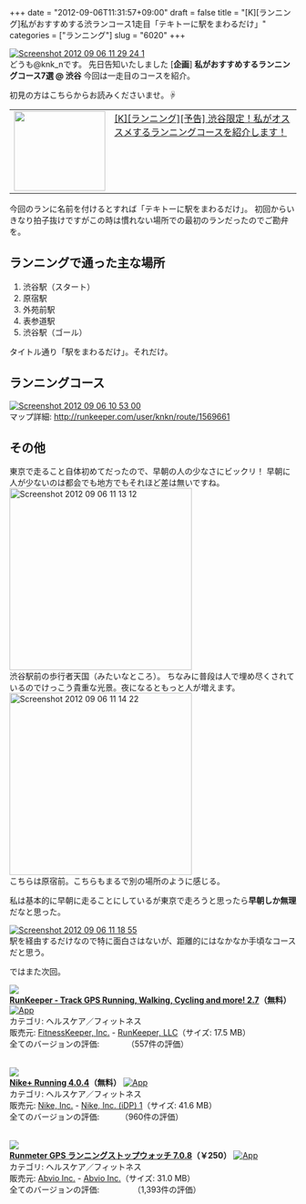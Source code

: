 +++
date = "2012-09-06T11:31:57+09:00"
draft = false
title = "[K][ランニング]私がおすすめする渋ランコース1走目「テキトーに駅をまわるだけ」"
categories = ["ランニング"]
slug = "6020"
+++

<div class="center"><a href="https://knk-n.com/images/2012/09/screenshot_2012-09-06_11.29.24-1.jpg"><img src="https://knk-n.com/images/2012/09/screenshot_2012-09-06_11.29.24-1.jpg" alt="Screenshot 2012 09 06 11 29 24 1" title="screenshot_2012-09-06_11.29.24-1.jpg" border="0" width="" height="auto" /></a></div>
どうも@knk_nです。
先日告知いたしました
[<strong>企画</strong>] <strong>私がおすすめするランニングコース7選 @ 渋谷</strong>
今回は一走目のコースを紹介。

初見の方はこちらからお読みくださいませ。☟
<table width="100%"><td valign="top" width="160"><a href="https://knk-n.com/2012/09/05/running-course-i-recommended-at-shibuya-0/" target="_blank"><img border="0" src="http://capture.heartrails.com/160x140/border?https://knk-n.com/2012/09/05/running-course-i-recommended-at-shibuya-0/" alt="" width="160" height="140" /></a></td><td valign="top"><a  href="https://knk-n.com/2012/09/05/running-course-i-recommended-at-shibuya-0/" target="_blank">[K][ランニング][予告] 渋谷限定！私がオススメするランニングコースを紹介します！</a><script type="text/javascript">var url = "https://knk-n.com/2012/09/05/running-course-i-recommended-at-shibuya-0/";</script><script src="http://api.b.st-hatena.com/entry.count?url=https://knk-n.com/2012/09/05/running-course-i-recommended-at-shibuya-0/&callback=hatebTxt"></script>
</td>
</table><!--more-->今回のランに名前を付けるとすれば「テキトーに駅をまわるだけ」。
初回からいきなり拍子抜けですがこの時は慣れない場所での最初のランだったのでご勘弁を。

<h2>ランニングで通った主な場所</h2>
<ol>
<li>渋谷駅（スタート）</li>
<li>原宿駅</li>
<li>外苑前駅</li>
<li>表参道駅</li>
<li>渋谷駅（ゴール）</li>
</ol>
タイトル通り「駅をまわるだけ」。それだけ。

<h2>ランニングコース</h2>
<div class="center"><a href="https://knk-n.com/images/2012/09/screenshot_2012-09-06_10.53.00.jpg"><img src="https://knk-n.com/images/2012/09/screenshot_2012-09-06_10.53.00.jpg" alt="Screenshot 2012 09 06 10 53 00" title="screenshot_2012-09-06_10.53.00.jpg" border="0" width="" height="" /></a></div>
マップ詳細: <a href="http://runkeeper.com/user/knkn/route/1569661" target="_blank">http://runkeeper.com/user/knkn/route/1569661</a>

<h2>その他</h2>
東京で走ること自体初めてだったので、早朝の人の少なさにビックリ！
早朝に人が少ないのは都会でも地方でもそれほど差は無いですね。

<div class="center"><a href="https://knk-n.com/images/2012/09/screenshot_2012-09-06_11.13.12.jpg"><img src="https://knk-n.com/images/2012/09/screenshot_2012-09-06_11.13.12.jpg" alt="Screenshot 2012 09 06 11 13 12" title="screenshot_2012-09-06_11.13.12.jpg" border="0" width="320" height="auto" /></a></div>
渋谷駅前の歩行者天国（みたいなところ）。
ちなみに普段は人で埋め尽くされているのでけっこう貴重な光景。夜になるともっと人が増えます。

<div class="center"><a href="https://knk-n.com/images/2012/09/screenshot_2012-09-06_11.14.22.jpg"><img src="https://knk-n.com/images/2012/09/screenshot_2012-09-06_11.14.22.jpg" alt="Screenshot 2012 09 06 11 14 22" title="screenshot_2012-09-06_11.14.22.jpg" border="0" width="320" height="auto" /></a></div>
こちらは原宿前。こちらもまるで別の場所のように感じる。

私は基本的に早朝に走ることにしているが東京で走ろうと思ったら<strong>早朝しか無理</strong>だなと思った。

<div class="center"><a href="https://knk-n.com/images/2012/09/screenshot_2012-09-06_11.18.55.jpg"><img src="https://knk-n.com/images/2012/09/screenshot_2012-09-06_11.18.55.jpg" alt="Screenshot 2012 09 06 11 18 55" title="screenshot_2012-09-06_11.18.55.jpg" border="0" width="" height="auto" /></a></div>
駅を経由するだけなので特に面白さはないが、距離的にはなかなか手頃なコースだと思う。

ではまた次回。

<table class="appstorehelper"><a href="http://itunes.apple.com/jp/app/runkeeper-track-gps-running/id300235330?mt=8&uo=4" rel="nofollow" target="_blank"><img class="appstorehelper_appicn" src="http://a4.mzstatic.com/us/r1000/065/Purple/v4/7d/9b/3f/7d9b3fab-b190-0fa2-ccee-053a1d6920bd/mzl.iuhygnfo.jpg" /></a><div class="appstorehelper_text"><a href="http://itunes.apple.com/jp/app/runkeeper-track-gps-running/id300235330?mt=8&uo=4" rel="nofollow" target="_blank"><b>RunKeeper - Track GPS Running, Walking, Cycling and more! 2.7</a>（無料）</b> <a href="http://itunes.apple.com/jp/app/runkeeper-track-gps-running/id300235330?mt=8&uo=4" rel="nofollow" target="_blank"><img alt="App" src="http://ax.phobos.apple.com.edgesuite.net/ja_jp/images/web/linkmaker/badge_appstore-sm.gif" style="vertical-align: text-bottom;" /></b></a><br />カテゴリ: ヘルスケア／フィットネス<br />販売元: <a href="$artistUrl$" target="_blank">FitnessKeeper, Inc.</a> - <a href="http://www.runkeeper.com" target="_blank">RunKeeper, LLC</a>（サイズ: 17.5 MB）<br />全てのバージョンの評価: <img src="http://r.mzstatic.com/htmlResources/1043/web-storefront/images/rating_star.png" height="11px" width="11px" /><img src="http://r.mzstatic.com/htmlResources/1043/web-storefront/images/rating_star.png" height="11px" width="11px" /><img src="http://r.mzstatic.com/htmlResources/1043/web-storefront/images/rating_star.png" height="11px" width="11px" /><img src="http://r.mzstatic.com/htmlResources/1043/web-storefront/images/rating_star.png" height="11px" width="11px" />（557件の評価）<br clear="all" /></div>
</table>
<table class="appstorehelper"><a href="http://itunes.apple.com/jp/app/nike+-running/id387771637?mt=8&uo=4" rel="nofollow" target="_blank"><img class="appstorehelper_appicn" src="http://a4.mzstatic.com/us/r1000/070/Purple/v4/ba/bb/f8/babbf881-9156-8979-99a7-1c975a63f0e6/mzl.gqzyggze.png" /></a><div class="appstorehelper_text"><a href="http://itunes.apple.com/jp/app/nike+-running/id387771637?mt=8&uo=4" rel="nofollow" target="_blank"><b>Nike+ Running 4.0.4</a>（無料）</b> <a href="http://itunes.apple.com/jp/app/nike+-running/id387771637?mt=8&uo=4" rel="nofollow" target="_blank"><img alt="App" src="http://ax.phobos.apple.com.edgesuite.net/ja_jp/images/web/linkmaker/badge_appstore-sm.gif" style="vertical-align: text-bottom;" /></b></a><br />カテゴリ: ヘルスケア／フィットネス<br />販売元: <a href="$artistUrl$" target="_blank">Nike, Inc.</a> - <a href="http://nikeplus.nike.com/plus/" target="_blank">Nike, Inc. (iDP) 1</a>（サイズ: 41.6 MB）<br />全てのバージョンの評価: <img src="http://r.mzstatic.com/htmlResources/1043/web-storefront/images/rating_star.png" height="11px" width="11px" /><img src="http://r.mzstatic.com/htmlResources/1043/web-storefront/images/rating_star.png" height="11px" width="11px" /><img src="http://r.mzstatic.com/htmlResources/1043/web-storefront/images/rating_star_half.png" height="11px" width="11px" />（960件の評価）<br clear="all" /></div>
</table>
<table class="appstorehelper"><a href="http://itunes.apple.com/jp/app/runmeter-gps-ranningusutoppuu/id326498704?mt=8&uo=4" rel="nofollow" target="_blank"><img class="appstorehelper_appicn" src="http://a5.mzstatic.com/us/r1000/111/Purple/v4/21/5c/10/215c1015-2418-15e7-4bb5-8d30d6b81a0b/mza_8752499206206431220.png" /></a><div class="appstorehelper_text"><a href="http://itunes.apple.com/jp/app/runmeter-gps-ranningusutoppuu/id326498704?mt=8&uo=4" rel="nofollow" target="_blank"><b>Runmeter GPS ランニングストップウォッチ 7.0.8</a>（&#65509;250）</b> <a href="http://itunes.apple.com/jp/app/runmeter-gps-ranningusutoppuu/id326498704?mt=8&uo=4" rel="nofollow" target="_blank"><img alt="App" src="http://ax.phobos.apple.com.edgesuite.net/ja_jp/images/web/linkmaker/badge_appstore-sm.gif" style="vertical-align: text-bottom;" /></b></a><br />カテゴリ: ヘルスケア／フィットネス<br />販売元: <a href="$artistUrl$" target="_blank">Abvio Inc.</a> - <a href="http://www.runmeter.com" target="_blank">Abvio Inc.</a>（サイズ: 31.0 MB）<br />全てのバージョンの評価: <img src="http://r.mzstatic.com/htmlResources/1043/web-storefront/images/rating_star.png" height="11px" width="11px" /><img src="http://r.mzstatic.com/htmlResources/1043/web-storefront/images/rating_star.png" height="11px" width="11px" /><img src="http://r.mzstatic.com/htmlResources/1043/web-storefront/images/rating_star.png" height="11px" width="11px" /><img src="http://r.mzstatic.com/htmlResources/1043/web-storefront/images/rating_star.png" height="11px" width="11px" /><img src="http://r.mzstatic.com/htmlResources/1043/web-storefront/images/rating_star_half.png" height="11px" width="11px" />（1,393件の評価）<br clear="all" /></div>
</table>
